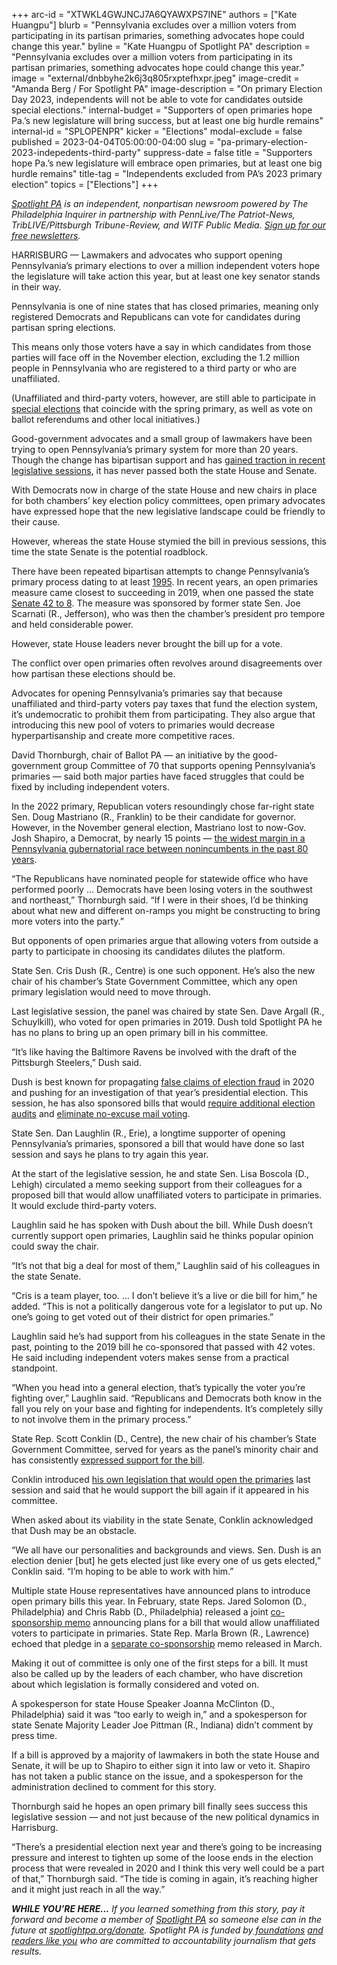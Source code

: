 +++
arc-id = "XTWKL4GWJNCJ7A6QYAWXPS7INE"
authors = ["Kate Huangpu"]
blurb = "Pennsylvania excludes over a million voters from participating in its partisan primaries, something advocates hope could change this year."
byline = "Kate Huangpu of Spotlight PA"
description = "Pennsylvania excludes over a million voters from participating in its partisan primaries, something advocates hope could change this year."
image = "external/dnbbyhe2k6j3q805rxptefhxpr.jpeg"
image-credit = "Amanda Berg / For Spotlight PA"
image-description = "On primary Election Day 2023, independents will not be able to vote for candidates outside special elections."
internal-budget = "Supporters of open primaries hope Pa.’s new legislature will bring success, but at least one big hurdle remains"
internal-id = "SPLOPENPR"
kicker = "Elections"
modal-exclude = false
published = 2023-04-04T05:00:00-04:00
slug = "pa-primary-election-2023-indepedents-third-party"
suppress-date = false
title = "Supporters hope Pa.’s new legislature will embrace open primaries, but at least one big hurdle remains"
title-tag = "Independents excluded from PA’s 2023 primary election"
topics = ["Elections"]
+++

<a href="https://www.spotlightpa.org/"><i>Spotlight PA</i></a><i> is an independent, nonpartisan newsroom powered by The Philadelphia Inquirer in partnership with PennLive/The Patriot-News, TribLIVE/Pittsburgh Tribune-Review, and WITF Public Media. </i><a href="https://www.spotlightpa.org/newsletters"><i>Sign up for our free newsletters</i></a><i>.</i>

HARRISBURG — Lawmakers and advocates who support opening Pennsylvania’s primary elections to over a million independent voters hope the legislature will take action this year, but at least one key senator stands in their way.

Pennsylvania is one of nine states that has closed primaries, meaning only registered Democrats and Republicans can vote for candidates during partisan spring elections.

This means only those voters have a say in which candidates from those parties will face off in the November election, excluding the 1.2 million people in Pennsylvania who are registered to a third party or who are unaffiliated.

<script src="https://www.spotlightpa.org/embed.js" async></script><div data-spl-embed-version="1" data-spl-src="https://www.spotlightpa.org/embeds/newsletter/"></div>


(Unaffiliated and third-party voters, however, are still able to participate in <a href="https://www.dos.pa.gov/VotingElections/CandidatesCommittees/CampaignFinance/Pages/SpecialElectionReportingDates.aspx">special elections</a> that coincide with the spring primary, as well as vote on ballot referendums and other local initiatives.)

Good-government advocates and a small group of lawmakers have been trying to open Pennsylvania’s primary system for more than 20 years. Though the change has bipartisan support and has <a href="https://www.spotlightpa.org/news/2022/04/pa-election-day-2022-primary-closed-independent-voters/">gained traction in recent legislative sessions</a>, it has never passed both the state House and Senate.

With Democrats now in charge of the state House and new chairs in place for both chambers’ key election policy committees, open primary advocates have expressed hope that the new legislative landscape could be friendly to their cause.

However, whereas the state House stymied the bill in previous sessions, this time the state Senate is the potential roadblock.

There have been repeated bipartisan attempts to change Pennsylvania’s primary process dating to at least <a href="https://www.legis.state.pa.us/cfdocs/billinfo/billinfo.cfm?syear=1995&sind=0&body=H&type=B&bn=2919">1995</a>. In recent years, an open primaries measure came closest to succeeding in 2019, when one passed the state <a href="https://www.legis.state.pa.us/CFDOCS/Legis/RC/Public/rc_view_action2.cfm?sess_yr=2019&sess_ind=0&rc_body=S&rc_nbr=177">Senate 42 to 8</a>. The measure was sponsored by former state Sen. Joe Scarnati (R., Jefferson), who was then the chamber’s president pro tempore and held considerable power.

However, state House leaders never brought the bill up for a vote.

The conflict over open primaries often revolves around disagreements over how partisan these elections should be.

Advocates for opening Pennsylvania’s primaries say that because unaffiliated and third-party voters pay taxes that fund the election system, it’s undemocratic to prohibit them from participating. They also argue that introducing this new pool of voters to primaries would decrease hyperpartisanship and create more competitive races.

David Thornburgh, chair of Ballot PA — an initiative by the good-government group Committee of 70 that supports opening Pennsylvania’s primaries — said both major parties have faced struggles that could be fixed by including independent voters.

In the 2022 primary, Republican voters resoundingly chose far-right state Sen. Doug Mastriano (R., Franklin) to be their candidate for governor. However, in the November general election, Mastriano lost to now-Gov. Josh Shapiro, a Democrat, by nearly 15 points — <a href="https://www.wesa.fm/politics-government/2022-11-14/doug-mastriano-concedes-he-lost-the-election-to-josh-shapiro">the widest margin in a Pennsylvania gubernatorial race between nonincumbents in the past 80 years</a>.

“The Republicans have nominated people for statewide office who have performed poorly … Democrats have been losing voters in the southwest and northeast,” Thornburgh said. “If I were in their shoes, I’d be thinking about what new and different on-ramps you might be constructing to bring more voters into the party.”

But opponents of open primaries argue that allowing voters from outside a party to participate in choosing its candidates dilutes the platform.

State Sen. Cris Dush (R., Centre) is one such opponent. He’s also the new chair of his chamber’s State Government Committee, which any open primary legislation would need to move through.

Last legislative session, the panel was chaired by state Sen. Dave Argall (R., Schuylkill), who voted for open primaries in 2019. Dush told Spotlight PA he has no plans to bring up an open primary bill in his committee.

“It’s like having the Baltimore Ravens be involved with the draft of the Pittsburgh Steelers,” Dush said.

Dush is best known for propagating <a href="https://www.pbs.org/newshour/politics/republicans-who-deny-2020-election-results-lead-key-oversight-committees">false claims of election fraud</a> in 2020 and pushing for an investigation of that year’s presidential election. This session, he has also sponsored bills that would <a href="https://www.legis.state.pa.us/cfdocs/billinfo/BillInfo.cfm?syear=2023&sind=0&body=S&type=B&bn=130">require additional election audits</a> and <a href="https://www.legis.state.pa.us/cfdocs/billinfo/bill_history.cfm?syear=2023&sind=0&body=S&type=B&bn=292">eliminate no-excuse mail voting</a>.

State Sen. Dan Laughlin (R., Erie), a longtime supporter of opening Pennsylvania’s primaries, sponsored a bill that would have done so last session and says he plans to try again this year.

At the start of the legislative session, he and state Sen. Lisa Boscola (D., Lehigh) circulated a memo seeking support from their colleagues for a proposed bill that would allow unaffiliated voters to participate in primaries. It would exclude third-party voters.

Laughlin said he has spoken with Dush about the bill. While Dush doesn’t currently support open primaries, Laughlin said he thinks popular opinion could sway the chair.

“It’s not that big a deal for most of them,” Laughlin said of his colleagues in the state Senate.

“Cris is a team player, too. … I don’t believe it’s a live or die bill for him,” he added. “This is not a politically dangerous vote for a legislator to put up. No one’s going to get voted out of their district for open primaries.”

Laughlin said he’s had support from his colleagues in the state Senate in the past, pointing to the 2019 bill he co-sponsored that passed with 42 votes. He said including independent voters makes sense from a practical standpoint.

“When you head into a general election, that’s typically the voter you’re fighting over,” Laughlin said. “Republicans and Democrats both know in the fall you rely on your base and fighting for independents. It’s completely silly to not involve them in the primary process.”

State Rep. Scott Conklin (D., Centre), the new chair of his chamber’s State Government Committee, served for years as the panel’s minority chair and has consistently <a href="https://www.thecentersquare.com/pennsylvania/legislation-would-open-pennsylvanias-primaries-to-all/article_4b71b4bc-1d98-11ed-9f75-3b501f33199b.html">expressed support for the bill</a>.

Conklin introduced <a href="https://www.legis.state.pa.us/cfdocs/Legis/CSM/showMemoPublic.cfm?chamber=H&SPick=20210&cosponId=34951">his own legislation that would open the primaries</a> last session and said that he would support the bill again if it appeared in his committee.

When asked about its viability in the state Senate, Conklin acknowledged that Dush may be an obstacle.

“We all have our personalities and backgrounds and views. Sen. Dush is an election denier [but] he gets elected just like every one of us gets elected,” Conklin said. “I’m hoping to be able to work with him.”

<script src="https://www.spotlightpa.org/embed.js" async></script><div data-spl-embed-version="1" data-spl-src="https://www.spotlightpa.org/embeds/donate/"></div>


Multiple state House representatives have announced plans to introduce open primary bills this year. In February, state Reps. Jared Solomon (D., Philadelphia) and Chris Rabb (D., Philadelphia) released a joint <a href="https://www.legis.state.pa.us/cfdocs/legis/CSM/showMemoPublic.cfm?chamber=H&SPick=20230&cosponId=39788">co-sponsorship memo</a> announcing plans for a bill that would allow unaffiliated voters to participate in primaries. State Rep. Marla Brown (R., Lawrence) echoed that pledge in a <a href="https://www.legis.state.pa.us/cfdocs/Legis/CSM/showMemoPublic.cfm?chamber=H&SPick=20230&cosponId=40070">separate co-sponsorship</a> memo released in March.

Making it out of committee is only one of the first steps for a bill. It must also be called up by the leaders of each chamber, who have discretion about which legislation is formally considered and voted on.

A spokesperson for state House Speaker Joanna McClinton (D., Philadelphia) said it was “too early to weigh in,” and a spokesperson for state Senate Majority Leader Joe Pittman (R., Indiana) didn’t comment by press time.

If a bill is approved by a majority of lawmakers in both the state House and Senate, it will be up to Shapiro to either sign it into law or veto it. Shapiro has not taken a public stance on the issue, and a spokesperson for the administration declined to comment for this story.

Thornburgh said he hopes an open primary bill finally sees success this legislative session — and not just because of the new political dynamics in Harrisburg.

“There’s a presidential election next year and there’s going to be increasing pressure and interest to tighten up some of the loose ends in the election process that were revealed in 2020 and I think this very well could be a part of that,” Thornburgh said. “The tide is coming in again, it’s reaching higher and it might just reach in all the way.”

<i><b>WHILE YOU’RE HERE...</b></i><i> If you learned something from this story, pay it forward and become a member of </i><a href="https://www.spotlightpa.org/"><i>Spotlight PA</i></a><i> so someone else can in the future at </i><a href="https://www.spotlightpa.org/donate"><i>spotlightpa.org/donate</i></a><i>. Spotlight PA is funded by</i><a href="https://www.spotlightpa.org/support"><i> foundations</i></a><i> </i><a href="https://www.spotlightpa.org/support"><i>and readers like you</i></a><i> who are committed to accountability journalism that gets results.</i>
